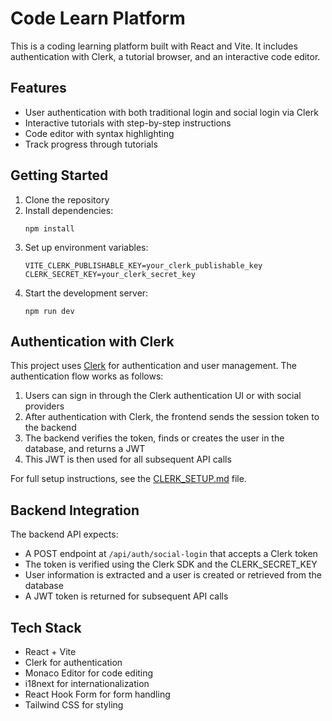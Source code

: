 # Code Learn Platform

This is a coding learning platform built with React and Vite. It includes authentication with Clerk, a tutorial browser, and an interactive code editor.

## Features

-   User authentication with both traditional login and social login via Clerk
-   Interactive tutorials with step-by-step instructions
-   Code editor with syntax highlighting
-   Track progress through tutorials

## Getting Started

1. Clone the repository
2. Install dependencies:
    ```
    npm install
    ```
3. Set up environment variables:
    ```
    VITE_CLERK_PUBLISHABLE_KEY=your_clerk_publishable_key
    CLERK_SECRET_KEY=your_clerk_secret_key
    ```
4. Start the development server:
    ```
    npm run dev
    ```

## Authentication with Clerk

This project uses [Clerk](https://clerk.com) for authentication and user management. The authentication flow works as follows:

1. Users can sign in through the Clerk authentication UI or with social providers
2. After authentication with Clerk, the frontend sends the session token to the backend
3. The backend verifies the token, finds or creates the user in the database, and returns a JWT
4. This JWT is then used for all subsequent API calls

For full setup instructions, see the [CLERK_SETUP.md](./CLERK_SETUP.md) file.

## Backend Integration

The backend API expects:

-   A POST endpoint at `/api/auth/social-login` that accepts a Clerk token
-   The token is verified using the Clerk SDK and the CLERK_SECRET_KEY
-   User information is extracted and a user is created or retrieved from the database
-   A JWT token is returned for subsequent API calls

## Tech Stack

-   React + Vite
-   Clerk for authentication
-   Monaco Editor for code editing
-   i18next for internationalization
-   React Hook Form for form handling
-   Tailwind CSS for styling
